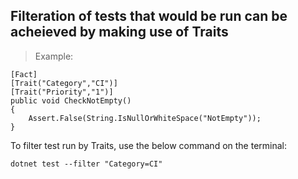 ## Filteration of tests that would be run can be acheieved by making use of Traits

> Example:

```
[Fact]
[Trait("Category","CI")]
[Trait("Priority","1")]
public void CheckNotEmpty()
{
	Assert.False(String.IsNullOrWhiteSpace("NotEmpty"));
}
```

To filter test run by Traits, use the below command on the terminal:

```
dotnet test --filter "Category=CI"
```
